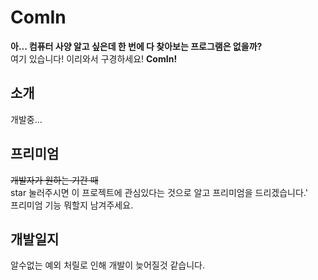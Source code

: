 # ComIn
<b>아... 컴퓨터 사양 알고 싶은데 한 번에 다 찾아보는 프로그램은 없을까?</b> <br>
여기 있습니다! 이리와서 구경하세요! <b>ComIn! </b> <br>

## 소개
개발중... <br>



## 프리미엄
~~개발자가 원하는 기간 때~~ <br>
star 눌러주시면 이 프로젝트에 관심있다는 것으로 알고 프리미엄을 드리겠습니다.' <br>
프리미엄 기능 뭐할지 남겨주세요. <br>


## 개발일지
알수없는 예외 처릴로 인해 개발이 늦어질것 같습니다. <br>


